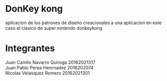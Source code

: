 # DonKey kong
aplicacion de los patrones de diseño creacionales a una aplicacion en este caso el clasico de super nintendo donkeykong

# Integrantes
Juan Camilo Navarro Quiroga 20162021317 <br />
Juan Pablo Perea Henrnadez 2016202074 <br />
Nicolas Velasquez Romero 20162021301 <br />




